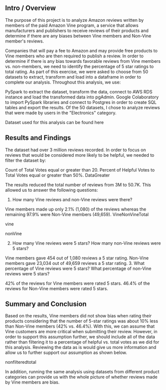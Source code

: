 ## Intro / Overview

The purpose of this project is to analyze Amazon reviews written by members of the paid Amazon Vine program, a service that allows manufacturers and publishers to receive reviews of their products and determine if there are any biases between Vine members and Non-Vine member's reviews.

Companies that will pay a fee to Amazon and may provide free products to Vine members who are then required to publish a review. In order to determine if there is any bias towards favorable reviews from Vine members vs. non-members, we need to identify the percentage of 5 star ratings to total rating. As part of this exercise, we were asked to choose from 50 datasets to extract, transform and load into a dataframe in order to complete our analysis. Throughout this analysis, we use:

PySpark to extract the dataset, transform the data, connect to AWS RDS instance and load the transformed data into pgAdmin.
Google Colaboratory to import PySpark libraries and connect to Postgres in order to create SQL tables and export the results.
Of the 50 datasets, I chose to analyze reviews that were made by users in the "Electronics" category.

Dataset used for this analysis can be found here

## Results and Findings

The dataset had over 3 million reviews recorded. In order to focus on reviews that would be considered more likely to be helpful, we needed to filter the dataset by:

Count of Total Votes equal or greater than 20.
Percent of Helpful Votes to Total Votes equal or greater than 50%.
DataGreater

The results reduced the total number of reviews from 3M to 50.7K. This allowed us to answer the following questions:

1. How many Vine reviews and non-Vine reviews were there?

Vine members made up only 2.1% (1,080) of the reviews whereas the remaining 97.9% were Non-Vine members (49,659).
VineNonVineTotal

vine

nonVine

2. How many Vine reviews were 5 stars? How many non-Vine reviews were 5 stars?

Vine members gave 454 out of 1,080 reviews a 5 star rating.
Non-Vine members gave 23,034 out of 49,659 reviews a 5 star rating.
3. What percentage of Vine reviews were 5 stars? What percentage of non-Vine reviews were 5 stars?

42% of the reviews for Vine members were rated 5 stars.
46.4% of the reviews for Non-Vine members were rated 5 stars.

## Summary and Conclusion

Based on the results, Vine members did not show bias when rating their products considering that the number of 5-star ratings was about 10% less than Non-Vine members (42% vs. 46.4%). With this, we can assume that Vine customers are more critical when submitting their review. However, in order to support this assumption further, we should include all of the data rather than filtering it to a percentage of helpful vs. total votes as we did for this analysis. Reviewing the data as is would give us more information and allow us to further support our assumption as shown below.

nonfilteredtotal

In addition, running the same analysis using datasets from different product categories can provide us with the whole picture of whether reviews made by Vine members are bias.
